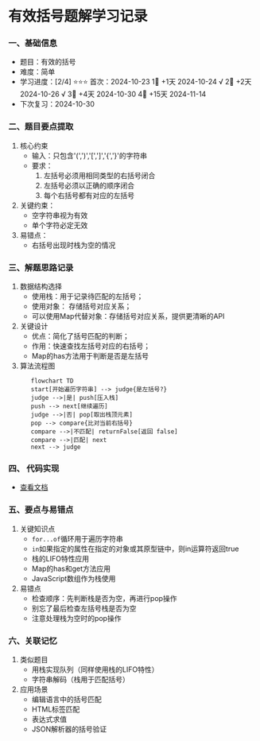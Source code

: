 # 有效括号题解学习记录

### 一、基础信息

- 题目：有效的括号
- 难度：简单
- 学习进度：[2/4] ⭐⭐⭐
   首次：2024-10-23
   1⃣  +1天    2024-10-24 √
   2⃣  +2天    2024-10-26 √
   3⃣  +4天    2024-10-30
   4⃣  +15天   2024-11-14
- 下次复习：2024-10-30

### 二、题目要点提取

1. 核心约束
   - 输入：只包含'(',')','[',']','{','}'的字符串
   - 要求：
     1. 左括号必须用相同类型的右括号闭合
     2. 左括号必须以正确的顺序闭合
     3. 每个右括号都有对应的左括号
2. 关键约束：
   - 空字符串视为有效
   - 单个字符必定无效
3. 易错点：
   - 右括号出现时栈为空的情况

### 三、解题思路记录

1. 数据结构选择
   - 使用栈：用于记录待匹配的左括号；
   - 使用对象： 存储括号对应关系；
   - 可以使用Map代替对象：存储括号对应关系，提供更清晰的API
2. 关键设计
   - 优点：简化了括号匹配的判断；
   - 作用：快速查找左括号对应的右括号；
   - Map的has方法用于判断是否是左括号
3. 算法流程图
   ``` mermaid
      flowchart TD
      start[开始遍历字符串] --> judge{是左括号?}
      judge -->|是| push[压入栈]
      push --> next[继续遍历]
      judge -->|否| pop[取出栈顶元素]
      pop --> compare{比对当前右括号}
      compare -->|不匹配| returnFalse[返回 false]
      compare -->|匹配| next
      next --> judge
   ```

### 四、 代码实现
   - [查看文档](isValid.js)

### 五、要点与易错点
   1. 关键知识点
      - `for...of`循环用于遍历字符串
      - `in`如果指定的属性在指定的对象或其原型链中，则in运算符返回true
      - 栈的LIFO特性应用
      - Map的has和get方法应用
      - JavaScript数组作为栈使用
   2. 易错点
      - 检查顺序：先判断栈是否为空，再进行pop操作
      - 别忘了最后检查左括号栈是否为空
      - 注意处理栈为空时的pop操作

### 六、关联记忆
   1. 类似题目
      - 用栈实现队列（同样使用栈的LIFO特性）
      - 字符串解码（栈用于匹配括号）
   2. 应用场景
      - 编辑语言中的括号匹配
      - HTML标签匹配
      - 表达式求值
      - JSON解析器的括号验证

